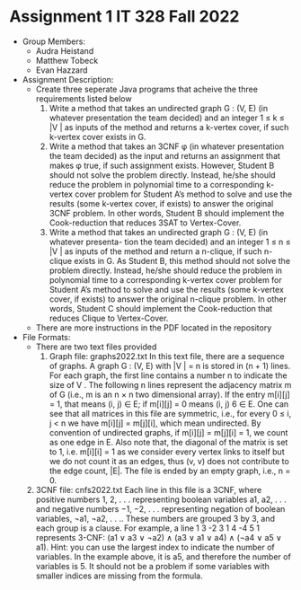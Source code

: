 # Assignment 1 IT 328 Fall 2022
  * Group Members:
    * Audra Heistand
    * Matthew Tobeck
    * Evan Hazzard
  * Assignment Description:
    * Create three seperate Java programs that acheive the three requirements listed below
      1. Write a method that takes an undirected graph G : (V, E) (in whatever presentation the team decided) and an integer 1 ≤ k ≤ |V | as inputs of the method and returns a k-vertex
        cover, if such k-vertex cover exists in G.
      2. Write a method that takes an 3CNF φ (in whatever presentation the team decided)
          as the input and returns an assignment that makes φ true, if such assignment exists. However, Student
          B should not solve the problem directly. Instead, he/she should reduce the problem in polynomial
          time to a corresponding k-vertex cover problem for Student A’s method to solve and use the results
          (some k-vertex cover, if exists) to answer the original 3CNF problem. In other words, Student B
          should implement the Cook-reduction that reduces 3SAT to Vertex-Cover.
      3. Write a method that takes an undirected graph G : (V, E) (in whatever presenta-
          tion the team decided) and an integer 1 ≤ n ≤ |V | as inputs of the method and return a n-clique, if
          such n-clique exists in G. As Student B, this method should not solve the problem directly. Instead,
          he/she should reduce the problem in polynomial time to a corresponding k-vertex cover problem
          for Student A’s method to solve and use the results (some k-vertex cover, if exists) to answer the
          original n-clique problem. In other words, Student C should implement the Cook-reduction that
          reduces Clique to Vertex-Cover.
    * There are more instructions in the PDF located in the repository
  * File Formats:
    * There are two text files provided
      1. Graph file: graphs2022.txt
         In this text file, there are a sequence of graphs. A graph G : (V, E) with |V | = n is stored in (n + 1)
          lines. For each graph, the first line contains a number n to indicate the size of V . The following n
          lines represent the adjacency matrix m of G (i.e., m is an n × n two dimensional array). If the entry
          m[i][j] = 1, that means (i, j) ∈ E; if m[i][j] = 0 means (i, j) 6 ∈ E.
          One can see that all matrices in this file are symmetric, i.e., for every 0 ≤ i, j < n we have m[i][j] =
          m[j][i], which mean undirected. By convention of undirected graphs, if m[i][j] = m[j][i] = 1, we
          count as one edge in E. Also note that, the diagonal of the matrix is set to 1, i.e. m[i][i] = 1 as we
          consider every vertex links to itself but we do not count it as an edges, thus (v, v) does not contribute
          to the edge count, |E|. The file is ended by an empty graph, i.e., n = 0.
    2. 3CNF file: cnfs2022.txt
        Each line in this file is a 3CNF, where positive numbers 1, 2, . . . representing boolean variables a1, a2,
        . . . and negative numbers −1, −2, . . . representing negation of boolean variables, ¬a1, ¬a2, . . .. These
        numbers are grouped 3 by 3, and each group is a clause. For example, a line
        1 3 -2 3 1 4 -4 5 1
        represents 3-CNF:
        (a1 ∨ a3 ∨ ¬a2) ∧ (a3 ∨ a1 ∨ a4) ∧ (¬a4 ∨ a5 ∨ a1).
        Hint: you can use the largest index to indicate the number of variables. In the example above, it
        is a5, and therefore the number of variables is 5. It should not be a problem if some variables with
        smaller indices are missing from the formula.
        
